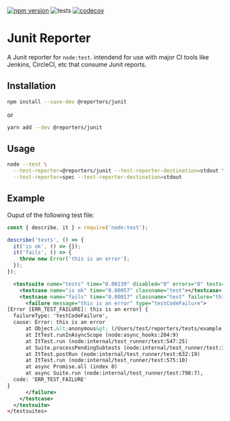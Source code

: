 [![npm version](https://img.shields.io/npm/v/@reporters/junit)](https://www.npmjs.com/package/@reporters/junit) ![tests](https://github.com/MoLow/reporters/actions/workflows/test.yaml/badge.svg?branch=main) [![codecov](https://codecov.io/gh/MoLow/reporters/branch/main/graph/badge.svg?token=0LFVC8SCQV)](https://codecov.io/gh/MoLow/reporters)

# Junit Reporter
A Junit reporter for `node:test`.
intendend for use with major CI tools like Jenkins, CircleCI, etc that consume Junit reports.

## Installation

```bash
npm install --save-dev @reporters/junit
```
or
```bash
yarn add --dev @reporters/junit
```

## Usage

```bash
node --test \
  --test-reporter=@reporters/junit --test-reporter-destination=stdout \
  --test-reporter=spec --test-reporter-destination=stdout
```

## Example 

Ouput of the following test file:

```js
const { describe, it } = require('node:test');

describe('tests', () => {
  it('is ok', () => {});
  it('fails', () => {
    throw new Error('this is an error');
  });
});
```

```xml
  <testsuite name="tests" time="0.00239" disabled="0" errors="0" tests="2" failures="1" skipped="0" hostname="PC.localdomain">
    <testcase name="is ok" time="0.00057" classname="test"></testcase>
    <testcase name="fails" time="0.00017" classname="test" failure="this is an error">
      <failure message="this is an error" type="testCodeFailure">
[Error [ERR_TEST_FAILURE]: this is an error] {
  failureType: 'testCodeFailure',
  cause: Error: this is an error
      at Object.&lt;anonymous&gt; (/Users/test/reporters/tests/example.js:6:11)
      at ItTest.runInAsyncScope (node:async_hooks:204:9)
      at ItTest.run (node:internal/test_runner/test:547:25)
      at Suite.processPendingSubtests (node:internal/test_runner/test:302:27)
      at ItTest.postRun (node:internal/test_runner/test:632:19)
      at ItTest.run (node:internal/test_runner/test:575:10)
      at async Promise.all (index 0)
      at async Suite.run (node:internal/test_runner/test:798:7),
  code: 'ERR_TEST_FAILURE'
}
      </failure>
    </testcase>
  </testsuite>
</testsuites>
```


